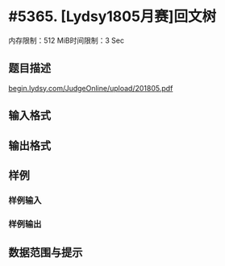 # #5365. [Lydsy1805月赛]回文树

内存限制：512 MiB时间限制：3 Sec

## 题目描述

[begin.lydsy.com/JudgeOnline/upload/201805.pdf](https://begin.lydsy.com/JudgeOnline/upload/201805.pdf) 

## 输入格式

## 输出格式

## 样例

### 样例输入

### 样例输出

## 数据范围与提示
